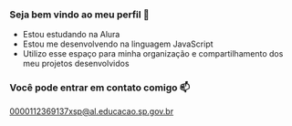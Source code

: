 ### Seja bem vindo ao meu perfil 💙

- Estou estudando na Alura
- Estou me desenvolvendo na linguagem JavaScript
- Utilizo esse espaço para minha organização e compartilhamento dos meu projetos desenvolvidos

### Você pode entrar em contato comigo 📫

0000112369137xsp@al.educacao.sp.gov.br

